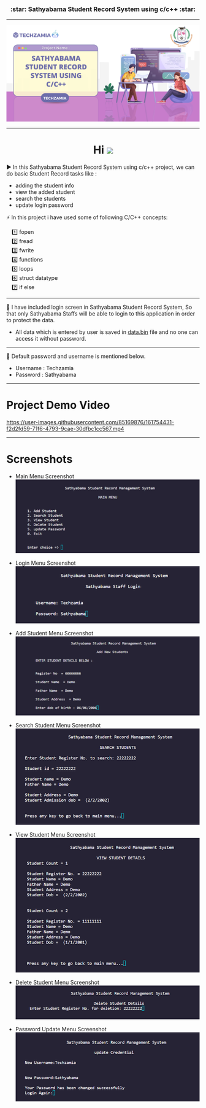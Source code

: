 <h3 align=center><b>:star: Sathyabama Student Record System using c/c++ :star:</b></h3>

---

![image of voice assitant](/assets/projectBanner.png)

---

<h1 align="center">Hi <img src="https://github.com/TheDudeThatCode/TheDudeThatCode/blob/master/Assets/Hi.gif" width="29px"/></h1>


:arrow_forward: In this Sathyabama Student Record System using c/c++ project, we can do basic Student Record tasks like :

- adding the student info
- view the added student
- search the students
- update login password

:zap: In this project i have used some of following C/C++ concepts:

&emsp;:one: fopen <br />
&emsp;:two: fread <br />
&emsp;:three: fwrite<br />
&emsp;:four: functions<br />
&emsp;:five: loops<br />
&emsp;:six: struct datatype<br />
&emsp;:seven: if else<br />

---

:round_pushpin: I have included login screen in Sathyabama Student Record System, So that only Sathyabama Staffs will be able to login to this application in order to protect the data.

- All data which is entered by user is saved in [data.bin](https://github.com/neeraj779/Techzamia_Project/blob/main/data.bin) file and no one can access it without password.

---

:key: Default password and username is mentioned below.

- Username : Techzamia
- Password : Sathyabama

---

# Project Demo Video

https://user-images.githubusercontent.com/85169876/161754431-f2d2fd59-71f6-4793-9cae-30dfbc1cc567.mp4

---

# Screenshots

- Main Menu Screenshot
  ![login menu](/assets/mainMenu.png)

- Login Menu Screenshot
  ![login menu](/assets/login.png)

- Add Student Menu Screenshot
  ![add menu](/assets/addStudent.png)

- Search Student Menu Screenshot
  ![add menu](/assets/searchStudent.png)

- View Student Menu Screenshot
  ![add menu](/assets/viewStudent.png)

- Delete Student Menu Screenshot
  ![add menu](/assets/deleteStudent.png)

- Password Update Menu Screenshot
  ![pass_update](/assets/passUpdate.png)
